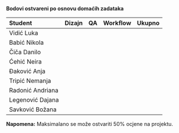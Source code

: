 **Bodovi ostvareni po osnovu domaćih zadataka**

| Student | Dizajn | QA | Workflow | Ukupno |
| :------ | :------: | :------: | :------: | :------: |
| Vidić Luka | | | | |
| Babić Nikola | | | | |
| Čiča Danilo | | | | |
| Ćehić Neira | | | | |
| Đaković Anja | | | | |
| Tripić Nemanja | | | | |
| Radonić Andriana | | | | |
| Legenović Dajana | | | | |
| Savković Božana | | | | |

**Napomena:** Maksimalano se može ostvariti 50% ocjene na projektu.
